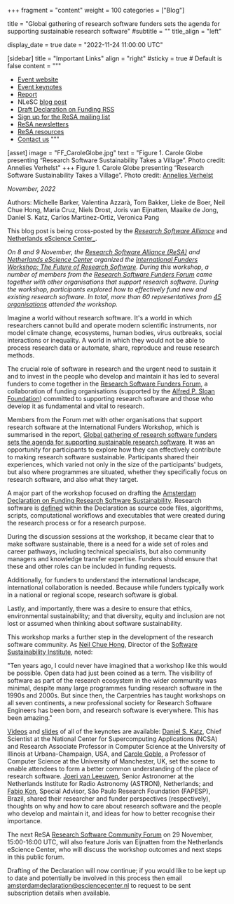 +++
fragment = "content"
weight = 100
categories = ["Blog"]

title = "Global gathering of research software funders sets the agenda for supporting sustainable research software"
#subtitle = ""
title_align = "left"

display_date = true
date = "2022-11-24 11:00:00 UTC"

[sidebar]
  title = "Important Links"
  align = "right"
  #sticky = true # Default is false
  content = """
  * [Event website](https://future-of-research-software.org)
  * [Event keynotes](https://future-of-research-software.org/presentations)
  * [Report](https://doi.org/10.5281/zenodo.7350199)
  * NLeSC [blog post](https://blog.esciencecenter.nl/)
  * [Draft Declaration on Funding RSS](https://future-of-research-software.org/draft-amsterdam-declaration-on-funding-research-software-sustainability/)
  * [Sign up for the ReSA mailing list](https://landing.mailerlite.com/webforms/landing/i5e1h2)
  * [ReSA newsletters](/news)
  * [ReSA resources](/resa-resources)
  * [Contact us](/contact)
  """

[asset]
  image = "FF_CaroleGlobe.jpg"
  text = "Figure 1. Carole Globe presenting “Research Software Sustainability Takes a Village”. Photo credit: Annelies Verhelst"
+++
Figure 1. Carole Globe presenting “Research Software Sustainability Takes a Village”. Photo credit: [Annelies Verhelst](https://anneliesverhelst.com/)

_November, 2022_  

Authors: Michelle Barker, Valentina Azzarà, Tom Bakker, Lieke de Boer, Neil Chue Hong, Maria Cruz, Niels Drost, Joris van Eijnatten, Maaike de Jong, Daniel S. Katz, Carlos Martinez-Ortiz, Veronica Pang

This blog post is being cross-posted by the [_Research Software Alliance_](https://www.researchsoft.org/blog/2022-11/) and [ Netherlands eScience Center_](https://blog.esciencecenter.nl/).

_On 8 and 9 November,_ _the_ [_Research Software Alliance (ReSA)_](https://www.researchsoft.org/) _and_ [_Netherlands eScience Center_](https://www.esciencecenter.nl/) _organized_ _the_ [_International Funders Workshop: The Future of Research Software_](https://www.future-of-research-software.org/)_. During this workshop,_ _a number of members from the_ [_Research Software Funders Forum_](https://www.researchsoft.org/funders-forum/) _came together with other organisations that support research software. During the workshop, participants explored how to effectively fund new and existing research software. In total, more than 60 representatives from_ [_45 organisations_](https://future-of-research-software.org/participants/) _attended the workshop._

Imagine a world without research software. It's a world in which researchers cannot build and operate modern scientific instruments, nor model climate change, ecosystems, human bodies, virus outbreaks, social interactions or inequality. A world in which they would not be able to process research data or automate, share, reproduce and reuse research methods.

The crucial role of software in research and the urgent need to sustain it and to invest in the people who develop and maintain it has led to several funders to come together in the [Research Software Funders Forum](https://www.researchsoft.org/funders-forum/), a collaboration of funding organisations (supported by the [Alfred P. Sloan Foundation](https://sloan.org/)) committed to supporting research software and those who develop it as fundamental and vital to research.

Members from the Forum met with other organisations that support research software at the International Funders Workshop, which is summarised in the report, [Global gathering of research software funders sets the agenda for supporting sustainable research software](https://doi.org/10.5281/zenodo.7350199). It was an opportunity for participants to explore how they can effectively contribute to making research software sustainable. Participants shared their experiences, which varied not only in the size of the participants' budgets, but also where programmes are situated, whether they specifically focus on research software, and also what they target.

A major part of the workshop focused on drafting the [Amsterdam Declaration on Funding Research Software Sustainability](https://future-of-research-software.org/draft-amsterdam-declaration-on-funding-research-software-sustainability/). Research software is [defined](https://doi.org/10.1038/s41597-022-01710-x) within the Declaration as source code files, algorithms, scripts, computational workflows and executables that were created during the research process or for a research purpose.

During the discussion sessions at the workshop, it became clear that to make software sustainable, there is a need for a wide set of roles and career pathways, including technical specialists, but also community managers and knowledge transfer expertise. Funders should ensure that these and other roles can be included in funding requests.

Additionally, for funders to understand the international landscape, international collaboration is needed. Because while funders typically work in a national or regional scope, research software is global.

Lastly, and importantly, there was a desire to ensure that ethics, environmental sustainability; and that diversity, equity and inclusion are not lost or assumed when thinking about software sustainability.

This workshop marks a further step in the development of the research software community. As [Neil Chue Hong](https://www.software.ac.uk/about/staff/person/neil-chue-hong), Director of the [Software Sustainability Institute](https://www.ed.ac.uk/profile/neil-chue-hong), noted:

"Ten years ago, I could never have imagined that a workshop like this would be possible. Open data had just been coined as a term. The visibility of software as part of the research ecosystem in the wider community was minimal, despite many large programmes funding research software in the 1990s and 2000s. But since then, the Carpentries has taught workshops on all seven continents, a new professional society for Research Software Engineers has been born, and research software is everywhere. This has been amazing."

[Videos](https://future-of-research-software.org/presentations/) and [slides](https://future-of-research-software.org/speakers/) of all of the keynotes are available: [Daniel S. Katz](https://danielskatz.org/), Chief Scientist at the National Center for Supercomputing Applications (NCSA) and Research Associate Professor in Computer Science at the University of Illinois at Urbana-Champaign, USA, and [Carole Goble](https://www.research.manchester.ac.uk/portal/carole.goble.html), a Professor of Computer Science at the University of Manchester, UK, set the scene to enable attendees to form a better common understanding of the place of research software. [Joeri van Leeuwen](https://www.uva.nl/en/profile/l/e/a.g.j.vanleeuwen/a.g.j.vanleeuwen.html?cb), Senior Astronomer at the Netherlands Institute for Radio Astronomy (ASTRON), Netherlands; and [Fabio Kon](https://fapesp.br/index.php/7140/fabio-kon), Special Advisor, São Paulo Research Foundation (FAPESP), Brazil, shared their researcher and funder perspectives (respectively), thoughts on why and how to care about research software and the people who develop and maintain it, and ideas for how to better recognise their importance.

The next ReSA [Research Software Community Forum](https://www.researchsoft.org/events/2022-06/) on 29 November, 15:00-16:00 UTC, will also feature Joris van Eijnatten from the Netherlands eScience Center, who will discuss the workshop outcomes and next steps in this public forum.

Drafting of the Declaration will now continue; if you would like to be kept up to date and potentially be involved in this process then email [amsterdamdeclaration@esciencecenter.nl](mailto:amsterdamdeclaration@esciencecenter.nl) to request to be sent subscription details when available.
